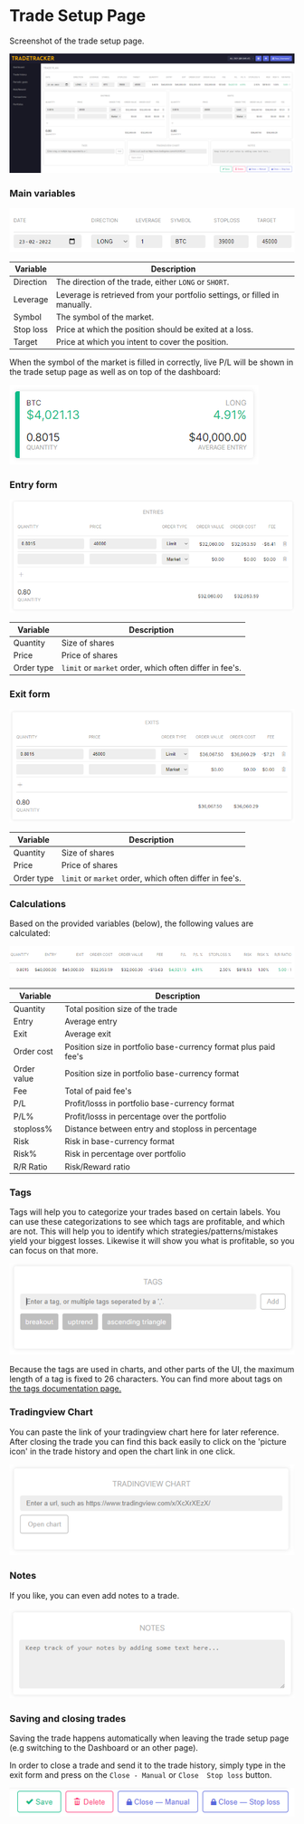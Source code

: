 # Trade Setup Page
Screenshot of the trade setup page.

![Trade Setup Page](documentation-images/tradesetuppage.png)

### Main variables

![Main Values](documentation-images/tradesetuppageMainvalues.png)

|Variable|Description|
|--|--|
|Direction|The direction of the trade, either `LONG` or `SHORT`.|
|Leverage|Leverage is retrieved from your portfolio settings, or filled in manually.|
|Symbol|The symbol of the market.|
|Stop loss|Price at which the position should be exited at a loss.|
|Target|Price at which you intent to cover the position.|

When the symbol of the market is filled in correctly, live P/L will be shown in the trade setup page as well as on top of the dashboard:

![Open position](documentation-images/openpositioncard.PNG)

### Entry form

![Entry Form](documentation-images/tradesetuppageEntryform.png)

|Variable|Description|
|--|--|
|Quantity|Size of shares|
|Price|Price of shares|
|Order type|`limit` or `market` order, which often differ in fee's.|

### Exit form

![Exit Form](documentation-images/tradesetuppageExitform.png)

|Variable|Description|
|--|--|
|Quantity|Size of shares|
|Price|Price of shares|
|Order type|`limit` or `market` order, which often differ in fee's.|

### Calculations
Based on the provided variables (below), the following values are calculated:

![Notes](documentation-images/tradesetuppageValues.png)

|Variable|Description|
|--|--|
|Quantity|Total position size of the trade|
|Entry|Average entry|
|Exit|Average exit|
|Order cost|Position size in portfolio base-currency format plus paid fee's|
|Order value|Position size in portfolio base-currency format|
|Fee|Total of paid fee's|
|P/L|Profit/losss in portfolio base-currency format|
|P/L%|Profit/losss in percentage over the portfolio|
|stoploss%|Distance between entry and stoploss in percentage|
|Risk|Risk in base-currency format|
|Risk%|Risk in percentage over portfolio|
|R/R Ratio|Risk/Reward ratio|

### Tags
Tags will help you to categorize your trades based on certain labels.
You can use these categorizations to see which tags are profitable, and which are not.
This will help you to identify which strategies/patterns/mistakes yield your biggest losses. Likewise it will show you what is profitable, so you can focus on that more.

![Tags](documentation-images/tags.png)

Because the tags are used in charts, and other parts of the UI, the maximum length of a tag is fixed to 26 characters.
You can find more about tags on [the tags documentation page.](https://docs.tradetracker.app/tags/)

### Tradingview Chart
You can paste the link of your tradingview chart here for later reference. After closing the trade you can find this back easily to click on the 'picture icon' in the trade history and open the chart link in one click.

![ChartImage](documentation-images/tradesetuppageTradingviewchart.png)

### Notes
If you like, you can even add notes to a trade.

![Notes](documentation-images/tradesetuppageNotes.png)

### Saving and closing trades
Saving the trade happens automatically when leaving the trade setup page (e.g switching to the Dashboard or an other page).

In order to close a trade and send it to the trade history, simply type in the exit form and press on the `Close - Manual` or `Close  Stop loss` button.

![Buttons](documentation-images/tradesetuppagebuttons.PNG)